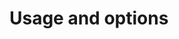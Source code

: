 # Usage and options

[.de]: ../../de/src/usage-and-options.md
[.source]: https://www.linux-tips-and-tricks.de/en/invocation-and-options
[.source]: https://www.linux-tips-and-tricks.de/de/aufruf-und-optionen
